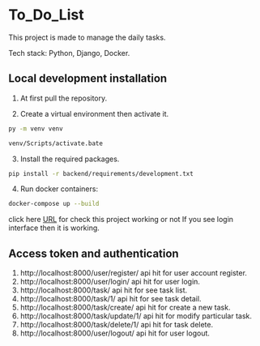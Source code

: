# To_Do_List

This project is made to manage the daily tasks.

Tech stack: Python, Django, Docker.


## Local development installation
1. At first pull the repository.


2. Create a virtual environment then activate it.

```bash
py -m venv venv
```
```bash
venv/Scripts/activate.bate
```

3. Install the required packages.

```bash
pip install -r backend/requirements/development.txt
```


4. Run docker containers:

```bash
docker-compose up --build
```

click here [URL](http://localhost:8000/task/)  for check this project working or not
If you see login interface then it is working.

## Access token and authentication

1. http://localhost:8000/user/register/ api hit for user account register.
2. http://localhost:8000/user/login/ api hit for user login.
3. http://localhost:8000/task/ api hit for see task list.
4. http://localhost:8000/task/1/ api hit for see task detail.
5. http://localhost:8000/task/create/ api hit for create a new task.
6. http://localhost:8000/task/update/1/ api hit for modify particular task.
7. http://localhost:8000/task/delete/1/ api hit for task delete.
9. http://localhost:8000/user/logout/ api hit for user logout.